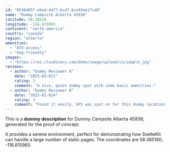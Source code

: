 ```yaml
---
id: "0538405f-e6ed-4477-bcd7-6ce93ee17cd0"
name: "Dummy Campsite Alberta 45936"
latitude: 58.38518
longitude: -116.815965
continent: "north-america"
country: "canada"
region: "alberta"
amenities:
  - "ATV-access"
  - "dog-friendly"
images:
  - "https://res.cloudinary.com/demo/image/upload/v1/sample.jpg"
reviews:
  - author: "Dummy Reviewer A"
    date: "2025-03-011"
    rating: 3
    comment: "A nice, quiet dummy spot with some basic amenities."
  - author: "Dummy Reviewer B"
    date: "2025-01-024"
    rating: 3
    comment: "Found it easily. GPS was spot on for this dummy location."
---
```


This is a **dummy description** for Dummy Campsite Alberta 45936, generated for the proof of concept.

It provides a serene environment, perfect for demonstrating how SvelteKit can handle a large number of static pages. The coordinates are 58.385180, -116.815965.
